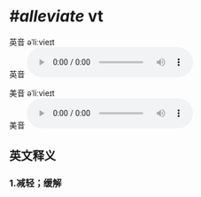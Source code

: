 # ***\#alleviate*** vt
英音 əˈliːvieɪt  
英音
<audio src="./media/alleviate1_AAC.aac" controls="controls"></audio>

美音 əˈliːvieɪt  
美音
<audio src="./media/alleviate1_AAC.aac" controls="controls"></audio>



  

英文释义
---
### 1.**减轻；缓解**  


